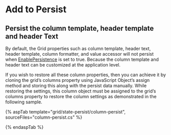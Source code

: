 # Add to Persist

## Persist the column template, header template and header Text

By default, the Grid properties such as column template, header text, header template, column formatter, and value accessor will not persist when [EnablePersistence](https://help.syncfusion.com/cr/aspnetmvc-js2/Syncfusion.EJ2.Grids.Grid.html#Syncfusion_EJ2_Grids_Grid_EnablePersistence) is set to true. Because the column template and header text can be customized at the application level.

If you wish to restore all these column properties, then you can achieve it by cloning the grid’s columns property using JavaScript Object’s assign method and storing this along with the persist data manually. While restoring the settings, this column object must be assigned to the grid’s columns property to restore the column settings as demonstrated in the following sample.

{% aspTab template="grid/state-persist/column-persist", sourceFiles="column-persist.cs" %}

{% endaspTab %}